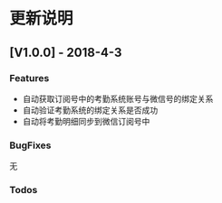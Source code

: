 # 更新说明

## [V1.0.0] - 2018-4-3 

### Features

- 自动获取订阅号中的考勤系统账号与微信号的绑定关系
- 自动验证考勤系统的绑定关系是否成功
- 自动将考勤明细同步到微信订阅号中

### BugFixes

无

### Todos
